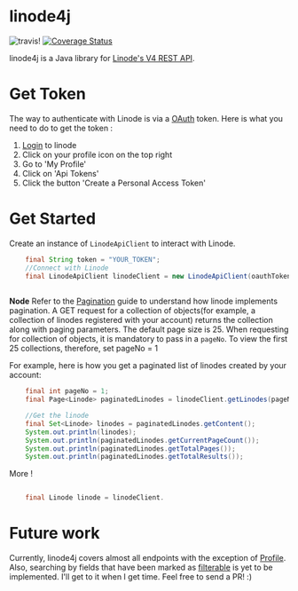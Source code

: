 # linode4j #

![travis!](https://travis-ci.org/ankushs92/linode4j.svg?branch=master "travis")
[![Coverage Status](https://coveralls.io/repos/github/ankushs92/linode4j/badge.svg?branch=master)](https://coveralls.io/github/ankushs92/linode4j?branch=master)

linode4j is a Java library for [Linode's V4 REST API](https://developers.linode.com/v4). 

# Get Token #

The way to authenticate with Linode is via a [OAuth](https://developers.linode.com/v4/access) token.
Here is what you need to do to get the token :

1. [Login](https://cloud.linode.com/linodes) to linode
2. Click on your profile icon on the top right
3. Go to 'My Profile'
4. Click on 'Api Tokens'
5. Click the button 'Create a Personal Access Token'


# Get Started #

Create an instance of `LinodeApiClient` to interact with Linode.

```java
    final String token = "YOUR_TOKEN";
    //Connect with Linode
    final LinodeApiClient linodeClient = new LinodeApiClient(oauthToken);
    
```

**Node** Refer to the [Pagination](https://developers.linode.com/v4/pagination) guide to understand how linode implements pagination. A GET request for a collection of objects(for example, a collection of linodes registered with your account) returns the collection along with paging parameters.
The default page size is 25. When requesting for collection of objects, it is mandatory to pass in a `pageNo`.
To view the first 25 collections, therefore, set pageNo = 1 
 
For example, here is how you get a paginated list of linodes created by your account:

```java
    final int pageNo = 1;
    final Page<Linode> paginatedLinodes = linodeClient.getLinodes(pageNo);

    //Get the linode
    final Set<Linode> linodes = paginatedLinodes.getContent();
    System.out.println(linodes);
    System.out.println(paginatedLinodes.getCurrentPageCount());
    System.out.println(paginatedLinodes.getTotalPages());
    System.out.println(paginatedLinodes.getTotalResults());
```

More !

```java

    final Linode linode = linodeClient.

```




# Future work #

Currently, linode4j covers almost all endpoints with the exception of [Profile](https://developers.linode.com/v4/reference/profile).
Also, searching by fields that have been marked as [filterable](https://developers.linode.com/v4/filtering) is yet to be implemented.
I'll get to it when I get time. Feel free to send a PR! :)
